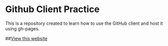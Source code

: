 Github Client Practice
========================

This is a repository created to learn how to use the GitHub client and host it using gh-pages.

##[View this website](http://sfd1987.github.io/exercises)
